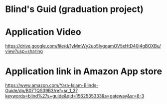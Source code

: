 # Blind's Guid (graduation project)

# Application Video
https://drive.google.com/file/d/1yMmWy2uo5IvggamOV5xHtD40j4gBOXBu/view?usp=sharing

# Application link in Amazon App store 
https://www.amazon.com/Yara-Islam-Blinds-Guide/dp/B07TQS39B3/ref=sr_1_3?keywords=blind%27s+guide&qid=1562535333&s=gateway&sr=8-3

 

